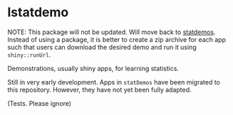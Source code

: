 # lstatdemo

NOTE: This package will not be updated. Will move back to [statdemos](https://github.com/sfcheung/statdemos). Instead of using a package, it is better to create a zip archive for each app such that users can download the desired demo and run it using `shiny::runUrl`.

Demonstrations, usually shiny apps, for learning statistics.

Still in very early development. Apps in `statDemos` have been migrated to this repository. However, they have not yet been fully adapted.

(Tests. Please ignore)